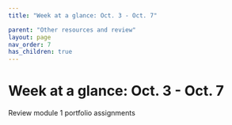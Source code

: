 ```yaml
---
title: "Week at a glance: Oct. 3 - Oct. 7"

parent: "Other resources and review"
layout: page
nav_order: 7
has_children: true
---
```



# Week at a glance: Oct. 3 - Oct. 7

Review module 1 portfolio assignments